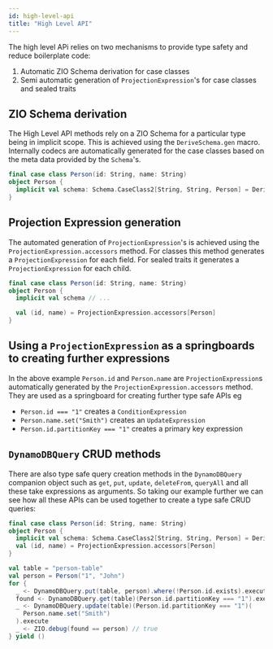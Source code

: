 ```yaml
---
id: high-level-api
title: "High Level API"
---
```


The high level APi relies on two mechanisms to provide type safety and reduce boilerplate code:

1. Automatic ZIO Schema derivation for case classes
2. Semi automatic generation of `ProjectionExpression`'s for case classes and sealed traits 

## ZIO Schema derivation

The High Level API methods rely on a ZIO Schema for a particular type being in implicit scope. This is achieved using the `DeriveSchema.gen` macro. Internally codecs are automatically generated for the case classes based on the meta data provided by the `Schema`'s.

```scala
final case class Person(id: String, name: String)
object Person {
  implicit val schema: Schema.CaseClass2[String, String, Person] = DeriveSchema.gen[Person]
}
```

## Projection Expression generation

The automated generation of `ProjectionExpression`'s is achieved using the `ProjectionExpression.accessors` method. For classes this method generates a `ProjectionExpression` for each field. For sealed traits it generates a `ProjectionExpression` for each child.

```scala
final case class Person(id: String, name: String)
object Person {
  implicit val schema // ...

  val (id, name) = ProjectionExpression.accessors[Person]
}
```

## Using a `ProjectionExpression` as a springboards to creating further expressions

In the above example `Person.id` and `Person.name` are `ProjectionExpression`s automatically generated by the `ProjectionExpression.accessors` method.
They are used as a springboard for creating further type safe APIs eg 
- `Person.id === "1"` creates a `ConditionExpression`
- `Person.name.set("Smith")` creates an `UpdateExpression`
- `Person.id.partitionKey === "1"` creates a primary key expression

## `DynamoDBQuery` CRUD methods

There are also type safe query creation methods in the `DynamoDBQuery` companion object such as `get`, `put`, `update`, `deleteFrom`, `queryAll` and all these take expressions as arguments. So taking our example further we can see how all these APIs can be used together to create a type safe CRUD queries: 

```scala
final case class Person(id: String, name: String)
object Person {
  implicit val schema: Schema.CaseClass2[String, String, Person] = DeriveSchema.gen[Person]
  val (id, name) = ProjectionExpression.accessors[Person]
}

val table = "person-table"
val person = Person("1", "John")
for {
  _ <- DynamoDBQuery.put(table, person).where(!Person.id.exists).execute
  found <- DynamoDBQuery.get(table)(Person.id.partitionKey === "1").execute.absolve
  _ <- DynamoDBQuery.update(table)(Person.id.partitionKey === "1")(
    Person.name.set("Smith")
  ).execute
  _ <- ZIO.debug(found == person) // true
} yield ()
```

